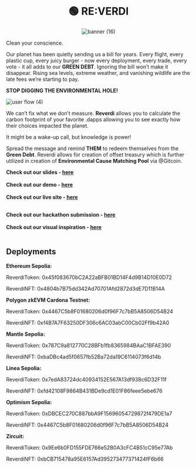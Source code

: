 <div align="center">
  <h1 align="center">🟢 RE:VERDI</h1>

![banner (16)](https://github.com/hackyguru/ethprague/assets/101796507/7ef62c38-1e3d-4a88-b625-40e255b91c53)
</div>

Clean your conscience.

Our planet has been quietly sending us a bill for years. Every flight, every plastic cup, every juicy burger - now every deployment, every trade, every vote - it all adds to our **GREEN DEBT**.
Ignoring the bill won’t make it disappear. Rising sea levels, extreme weather, and vanishing wildlife are the late fees we’re starting to pay.

**STOP DIGGING THE ENVIRONMENTAL HOLE!**

![user flow (4)](https://github.com/hackyguru/ethprague/assets/101796507/c3460f3e-4932-42cb-ba6a-edec26d66031)

We can’t fix what we don’t measure. **Reverdi** allows you to calculate the carbon footprint of your favorite .dapps allowing you to see exactly how their choices impacted the planet.

It might be a wake-up call, but knowledge is power!

Spread the message and remind **THEM** to redeem themselves from the **Green Debt**. Reverdi allows for creation of offset treasury which is further utilized in creation of **Environmental Cause Matching Pool** via @Gitcoin.

**Check out our slides - [here](https://github.com/hackyguru/ethprague/blob/master/SLIDES.md) <br><br>**
**Check out our demo - [here]() <br><br>**
**Check out our live site - [here]() <br><br>**

**Check out our hackathon submission - [here](https://devfolio.co/projects/reverdi-d60a) <br><br>**
**Check out our visual inspiration - [here](https://github.com/hackyguru/ethprague/blob/master/VISINSPO.md) <br><br>**

## Deployments

**Ethereum Sepolia:**

ReverdiToken: 0x45f083670bC2A22aBFB01BD14F4d9B14D10E0D72

ReverdiNFT: 0x4804b7B75dd342Ad70701Afd2872d3dE7D11B14A

**Polygon zkEVM Cardona Testnet:**

ReverdiToken: 0x4467C5b8F01680206d0f96F7c7bB5A8506D54B24

ReverdiNFT: 0xf4B7A7F63250DF306c6AC03abC00Cb02Ff9b42A0

**Mantle Sepolia:**

ReverdiToken: 0x787C9a812770C28BFb1fb8365984BAaC1BFAE390

ReverdiNFT: 0xbaDBc4ad5f0657fb52Ba72da19C6114073f6d14b

**Linea Sepolia:**

ReverdiToken: 0x7edA83724dc40934152E567A13df938c6D32F11f

ReverdiNFT: 0xfd42108F9864B431BDe9cd1E01F86feee5ebe676

**Optimism Sepolia:**

ReverdiToken: 0xDBCEC270C887bbA9F15696054729872f479DE1a7

ReverdiNFT: 0x4467C5b8F01680206d0f96F7c7bB5A8506D54B24

**Zircuit:**

ReverdiToken: 0x9Ee6b0FD155FDE766e52B0A3cFC4B51cC95e77Ab

ReverdiNFT: 0xbCB715478a95E6157Ad395273477371424fF6b66

